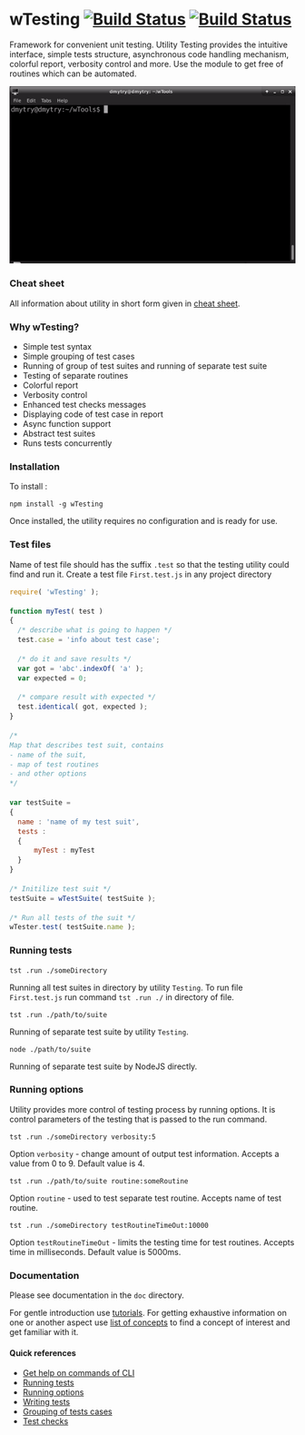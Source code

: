 
# wTesting [![Build Status](https://travis-ci.org/Wandalen/wTesting.svg?branch=master)](https://travis-ci.org/Wandalen/wTesting) [![Build Status](https://github.com/Wandalen/wTesting/workflows/Test/badge.svg)](https://github.com/Wandalen/wTesting/actions?query=workflow%3ATest)

Framework for convenient unit testing. Utility Testing provides the intuitive interface, simple tests structure, asynchronous code handling mechanism, colorful report, verbosity control and more. Use the module to get free of routines which can be automated.

<div align="center">
		<img src="./doc/images/tester.gif" alt="tester.gif">
</div>

### Cheat sheet

All information about utility in short form given in [cheat sheet](./doc/version.eng/tutorial/TestingCheatSheet.pdf).

### Why wTesting?

- Simple test syntax
- Simple grouping of test cases
- Running of group of test suites and running of separate test suite
- Testing of separate routines
- Colorful report
- Verbosity control
- Enhanced test checks messages
- Displaying code of test case in report
- Async function support
- Abstract test suites
- Runs tests concurrently

### Installation

To install :

```
npm install -g wTesting
```

Once installed, the utility requires no configuration and is ready for use.

### Test files

Name of test file should has the suffix `.test` so that the testing utility could find and run it. Create a test file `First.test.js` in any project directory

```js
require( 'wTesting' );

function myTest( test )
{
  /* describe what is going to happen */
  test.case = 'info about test case';

  /* do it and save results */
  var got = 'abc'.indexOf( 'a' );
  var expected = 0;

  /* compare result with expected */
  test.identical( got, expected );
}

/*
Map that describes test suit, contains
- name of the suit,
- map of test routines
- and other options
*/

var testSuite =
{
  name : 'name of my test suit',
  tests :
  {
      myTest : myTest
  }
}

/* Initilize test suit */
testSuite = wTestSuite( testSuite );

/* Run all tests of the suit */
wTester.test( testSuite.name );
```

### Running tests

```
tst .run ./someDirectory
```
Running all test suites in directory by utility `Testing`. To run file `First.test.js` run command `tst .run ./` in directory of file.

```
tst .run ./path/to/suite
```
Running of separate test suite by utility `Testing`.

```
node ./path/to/suite
```

Running of separate test suite by NodeJS directly.

### Running options

Utility provides more control of testing process by running options. It is control parameters of the testing that is passed to the run command.

```
tst .run ./someDirectory verbosity:5
```

Option `verbosity` - change amount of output test information. Accepts a value from 0 to 9. Default value is 4.

```
tst .run ./path/to/suite routine:someRoutine
```

Option `routine` - used to test separate test routine. Accepts name of test routine.

```
tst .run ./someDirectory testRoutineTimeOut:10000
```

Option `testRoutineTimeOut` - limits the testing time for test routines. Accepts time in milliseconds. Default value is 5000ms.

### Documentation

Please see documentation in the `doc` directory.

For gentle introduction use [tutorials](./doc/version.eng/README.md#Tutorials). For getting exhaustive information on one or another aspect use [list of concepts](./doc/version.eng/README.md#Concepts) to find a concept of interest and get familiar with it.

#### Quick references

- [Get help on commands of CLI](./doc/version.eng/tutorial/Help.md)
- [Running tests](./doc/version.eng/tutorial/Running.md)
- [Running options](./doc/version.eng/tutorial/Help.md#test-run-options-and-suite-options)
- [Writing tests](./doc/version.eng/tutorial/HelloWorld.md)
- [Grouping of tests cases](./doc/version.eng/tutorial/Report.md)
- [Test checks](./doc/version.eng/concept/TestCheck.md)



<!-- Test suit is a set of test routines in one file, each test routine is a set of test features( cases ).
Test feature is a combination of code execution and validation of obtained results, that is aimed to check some aspect of the program.

For convenience, each test feature may have own description, it can be provided through `description` field.

To get access to functionality of test package from test routine user must use first provided argument. -->
  <!--
#### Assertions

Assertions are routines that are used in test routine to validate results of code execution.

List of mostly used assertions:

* identical - checks if two arguments are equal;
* shouldBe - checks if result of provided expression is true;
* shouldThrowError - checks if code execution throws an error;
* mustNotThrowError - checks if code execution ends without error.

<!-- #### Launch options

* verbosity - level of detail of information in the output;
* routine - name of test routine to run, other routines are ignored.

#### How to run

Locally expects path to file that contains test suit:

```
node path/to/suit
```

Globally expects path to folder that contains many test suits( files ), but also can work with single suit:

```
wtest path/to/folder/with/suits
```

With options:

```
node path/to/suit verbosity:5 routine:myTest
```

### Example

```javascript
function myTest( test )
{
  /* describe what is going to happen */
  test.description = 'info about test feature';

  /* do it and save results */
  var got = 'abc'.indexOf( 'a' );
  var expected = 0;

  /* compare result with expected */
  test.identical( got, expected );
}

/*
Map that describes test suit, contains
- name of the suit,
- map of test routines
- and other options
*/

var testSuite =
{
  name : 'name of my test suit',
  tests :
  {
      myTest : myTest
  }
}

/* Initilize test suit */
testSuite = wTestSuit( testSuite );

/* Run all tests of the suit */
wTools.Testing.test( testSuite );

``` -->
